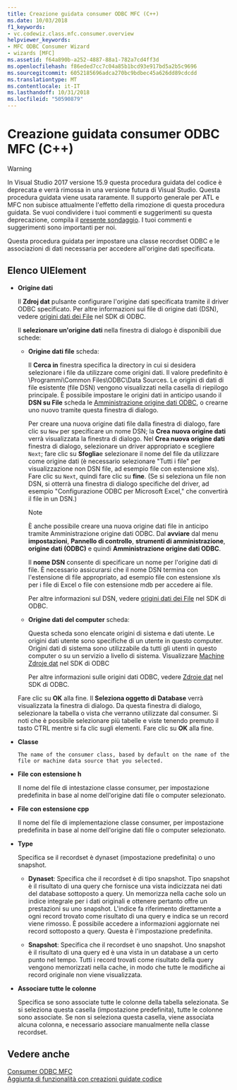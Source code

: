 ```yaml
---
title: Creazione guidata consumer ODBC MFC (C++)
ms.date: 10/03/2018
f1_keywords:
- vc.codewiz.class.mfc.consumer.overview
helpviewer_keywords:
- MFC ODBC Consumer Wizard
- wizards [MFC]
ms.assetid: f64a890b-a252-4887-88a1-782a7cd4ff3d
ms.openlocfilehash: f86eded7cc7c04a85b1bcd93e917bd5a2b5c9696
ms.sourcegitcommit: 6052185696adca270bc9bdbec45a626dd89cdcdd
ms.translationtype: MT
ms.contentlocale: it-IT
ms.lasthandoff: 10/31/2018
ms.locfileid: "50590879"
---
```

# <a name="mfc-odbc-consumer-wizard"></a>Creazione guidata consumer ODBC MFC (C++)

> [!WARNING]
> In Visual Studio 2017 versione 15.9 questa procedura guidata del codice è deprecata e verrà rimossa in una versione futura di Visual Studio. Questa procedura guidata viene usata raramente. Il supporto generale per ATL e MFC non subisce attualmente l'effetto della rimozione di questa procedura guidata. Se vuoi condividere i tuoi commenti e suggerimenti su questa deprecazione, compila il [presente sondaggio](https://www.surveymonkey.com/r/QDWKKCN). I tuoi commenti e suggerimenti sono importanti per noi.

Questa procedura guidata per impostare una classe recordset ODBC e le associazioni di dati necessaria per accedere all'origine dati specificata.

## <a name="uielement-list"></a>Elenco UIElement

- **Origine dati**

   Il **Zdroj dat** pulsante configurare l'origine dati specificata tramite il driver ODBC specificato. Per altre informazioni sui file di origine dati (DSN), vedere [origini dati dei File](/previous-versions/windows/desktop/ms715401) nel SDK di ODBC.

   Il **selezionare un'origine dati** nella finestra di dialogo è disponibili due schede:

   - **Origine dati file** scheda:

      Il **Cerca in** finestra specifica la directory in cui si desidera selezionare i file da utilizzare come origini dati. Il valore predefinito è \Programmi\Common Files\ODBC\Data Sources. Le origini di dati di file esistente (file DSN) vengono visualizzati nella casella di riepilogo principale. È possibile impostare le origini dati in anticipo usando il **DSN su File** scheda le [Amministrazione origine dati ODBC](/previous-versions/windows/desktop/ms714024), o crearne uno nuovo tramite questa finestra di dialogo.

      Per creare una nuova origine dati file dalla finestra di dialogo, fare clic su `New` per specificare un nome DSN; la **Crea nuova origine dati** verrà visualizzata la finestra di dialogo. Nel **Crea nuova origine dati** finestra di dialogo, selezionare un driver appropriato e scegliere `Next`; fare clic su **Sfoglia**e selezionare il nome del file da utilizzare come origine dati (è necessario selezionare "Tutti i file" per visualizzazione non DSN file, ad esempio file con estensione xls). Fare clic su `Next`, quindi fare clic su **fine**. (Se si seleziona un file non DSN, si otterrà una finestra di dialogo specifiche del driver, ad esempio "Configurazione ODBC per Microsoft Excel," che convertirà il file in un DSN.)

      > [!NOTE]
      > È anche possibile creare una nuova origine dati file in anticipo tramite Amministrazione origine dati ODBC. Dal **avviare** dal menu **impostazioni**, **Pannello di controllo**, **strumenti di amministrazione**, **origine dati (ODBC)** e quindi **Amministrazione origine dati ODBC**.

      Il **nome DSN** consente di specificare un nome per l'origine dati di file. È necessario assicurarsi che il nome DSN termina con l'estensione di file appropriato, ad esempio file con estensione xls per i file di Excel o file con estensione mdb per accedere ai file.

      Per altre informazioni sul DSN, vedere [origini dati dei File](/previous-versions/windows/desktop/ms715401) nel SDK di ODBC.

   - **Origine dati del computer** scheda:

      Questa scheda sono elencate origini di sistema e dati utente. Le origini dati utente sono specifiche di un utente in questo computer. Origini dati di sistema sono utilizzabile da tutti gli utenti in questo computer o su un servizio a livello di sistema. Visualizzare [Machine Zdroje dat](/previous-versions/windows/desktop/ms710952) nel SDK di ODBC

      Per altre informazioni sulle origini dati ODBC, vedere [Zdroje dat](/previous-versions/windows/desktop/ms711688) nel SDK di ODBC.

   Fare clic su **OK** alla fine. Il **Seleziona oggetto di Database** verrà visualizzata la finestra di dialogo. Da questa finestra di dialogo, selezionare la tabella o vista che verranno utilizzate dal consumer. Si noti che è possibile selezionare più tabelle e viste tenendo premuto il tasto CTRL mentre si fa clic sugli elementi. Fare clic su **OK** alla fine.

- **Classe**

      The name of the consumer class, based by default on the name of the file or machine data source that you selected.

- **File con estensione h**

   Il nome del file di intestazione classe consumer, per impostazione predefinita in base al nome dell'origine dati file o computer selezionato.

- **File con estensione cpp**

   Il nome del file di implementazione classe consumer, per impostazione predefinita in base al nome dell'origine dati file o computer selezionato.

- **Type**

   Specifica se il recordset è dynaset (impostazione predefinita) o uno snapshot.

   - **Dynaset**: Specifica che il recordset è di tipo snapshot. Tipo snapshot è il risultato di una query che fornisce una vista indicizzata nei dati del database sottoposto a query. Un memorizza nella cache solo un indice integrale per i dati originali e ottenere pertanto offre un prestazioni su uno snapshot. L'indice fa riferimento direttamente a ogni record trovato come risultato di una query e indica se un record viene rimosso. È possibile accedere a informazioni aggiornate nei record sottoposto a query. Questa è l'impostazione predefinita.

   - **Snapshot**: Specifica che il recordset è uno snapshot. Uno snapshot è il risultato di una query ed è una vista in un database a un certo punto nel tempo. Tutti i record trovati come risultato della query vengono memorizzati nella cache, in modo che tutte le modifiche ai record originale non viene visualizzata.

- **Associare tutte le colonne**

   Specifica se sono associate tutte le colonne della tabella selezionata. Se si seleziona questa casella (impostazione predefinita), tutte le colonne sono associate. Se non si seleziona questa casella, viene associata alcuna colonna, e necessario associare manualmente nella classe recordset.

## <a name="see-also"></a>Vedere anche

[Consumer ODBC MFC](../../mfc/reference/adding-an-mfc-odbc-consumer.md)<br/>
[Aggiunta di funzionalità con creazioni guidate codice](../../ide/adding-functionality-with-code-wizards-cpp.md)

